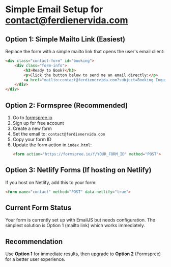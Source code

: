 # Simple Email Setup for contact@ferdienervida.com

## Option 1: Simple Mailto Link (Easiest)

Replace the form with a simple mailto link that opens the user's email client:

```html
<div class="contact-form" id="booking">
    <div class="form-info">
        <h3>Ready to Book?</h3>
        <p>Click the button below to send me an email directly:</p>
        <a href="mailto:contact@ferdienervida.com?subject=Booking Inquiry - Speaking/Training&body=Hi Ferdie,%0D%0A%0D%0AI'm interested in booking your services.%0D%0A%0D%0APlease include:%0D%0A- Your name%0D%0A- Your organization%0D%0A- Service needed (speaking/training/consultation)%0D%0A- Event details or requirements%0D%0A- Preferred dates%0D%0A%0D%0AThank you!" class="btn btn-primary btn-large">Send Email to contact@ferdienervida.com</a>
    </div>
</div>
```

## Option 2: Formspree (Recommended)

1. Go to [formspree.io](https://formspree.io)
2. Sign up for free account
3. Create a new form
4. Set the email to: `contact@ferdienervida.com`
5. Copy your form ID
6. Update the form action in `index.html`:
   ```html
   <form action="https://formspree.io/f/YOUR_FORM_ID" method="POST">
   ```

## Option 3: Netlify Forms (If hosting on Netlify)

If you host on Netlify, add this to your form:
```html
<form name="contact" method="POST" data-netlify="true">
```

## Current Form Status
Your form is currently set up with EmailJS but needs configuration. The simplest solution is Option 1 (mailto link) which works immediately.

## Recommendation
Use **Option 1** for immediate results, then upgrade to **Option 2** (Formspree) for a better user experience. 